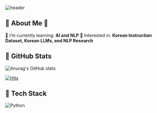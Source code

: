 ![header](https://capsule-render.vercel.app/api?type=Venom&color=auto&height=300&section=header&text=Welcome%20to%20HyoJin's%20Github&fontSize=90)

## 🤗 About Me 🤗
🔸 I’m currently learning: **AI and NLP**
🔹 Interested in: **Korean Instruction Dataset, Korean LLMs, and NLP Research**

## 📆 GitHub Stats
![Anurag's GitHub stats](https://github-readme-stats.vercel.app/api?username=HyoJin&show_icons=true&theme=onedark)

[![Hits](https://hits.seeyoufarm.com/api/count/incr/badge.svg?url=https%3A%2F%2Fgithub.com%2FHyoJin112&count_bg=%230058E1&title_bg=%230055A2&icon=&icon_color=%23E7E7E7&title=hits&edge_flat=false)](https://hits.seeyoufarm.com)

## 🚀 Tech Stack
![Python](https://img.shields.io/badge/Python-3776AB?style=flat-square&logo=Python&logoColor=white)


